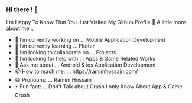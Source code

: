 ### Hi there ! 👋

 
I m Happy To Know That You Just Visited My Github Profile.🙂
A little more about me...

- 🔭 I’m currently working on ... Mobile Application Development
- 🌱 I’m currently learning ... Flutter
- 👯 I’m looking to collaborate on ... Projects
- 🤔 I’m looking for help with ... Apps & Game Related Works
- 💬 Ask me about ... Android & ios Application Development
- 📫 How to reach me: ... https://ramimhossain.com/
- 😄 Pronouns: ... Ramim Hossain
- ⚡ Fun fact: ... Don't Talk about Crush I only Know About App & Game Crush


